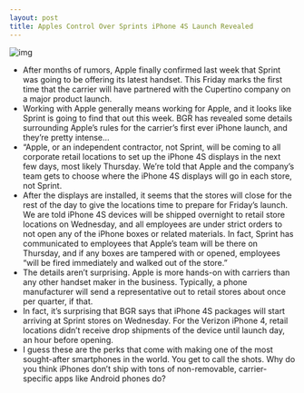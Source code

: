 ```yaml
---
layout: post
title: Apples Control Over Sprints iPhone 4S Launch Revealed
---
```

![img](http://media.idownloadblog.com/wp-content/uploads/2011/10/sprint-stores.jpg)
* After months of rumors, Apple finally confirmed last week that Sprint was going to be offering its latest handset. This Friday marks the first time that the carrier will have partnered with the Cupertino company on a major product launch.
* Working with Apple generally means working for Apple, and it looks like Sprint is going to find that out this week. BGR has revealed some details surrounding Apple’s rules for the carrier’s first ever iPhone launch, and they’re pretty intense…
* “Apple, or an independent contractor, not Sprint, will be coming to all corporate retail locations to set up the iPhone 4S displays in the next few days, most likely Thursday. We’re told that Apple and the company’s team gets to choose where the iPhone 4S displays will go in each store, not Sprint.
* After the displays are installed, it seems that the stores will close for the rest of the day to give the locations time to prepare for Friday’s launch. We are told iPhone 4S devices will be shipped overnight to retail store locations on Wednesday, and all employees are under strict orders to not open any of the iPhone boxes or related materials. In fact, Sprint has communicated to employees that Apple’s team will be there on Thursday, and if any boxes are tampered with or opened, employees “will be fired immediately and walked out of the store.”
* The details aren’t surprising. Apple is more hands-on with carriers than any other handset maker in the business. Typically, a phone manufacturer will send a representative out to retail stores about once per quarter, if that.
* In fact, it’s surprising that BGR says that iPhone 4S packages will start arriving at Sprint stores on Wednesday. For the Verizon iPhone 4, retail locations didn’t receive drop shipments of the device until launch day, an hour before opening.
* I guess these are the perks that come with making one of the most sought-after smartphones in the world. You get to call the shots. Why do you think iPhones don’t ship with tons of non-removable, carrier-specific apps like Android phones do?

